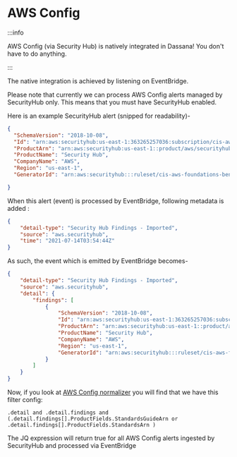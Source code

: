 # AWS Config

:::info

AWS Config (via Security Hub) is natively integrated in Dassana! You don't have to do anything.

:::

The native integration is achieved by listening on EventBridge.

Please note that currently we can process AWS Config alerts managed by SecurityHub only. This means that you must have SecurityHub enabled.

Here is an example SecurityHub alert (snipped for readability)-

```JSON
{
  "SchemaVersion": "2018-10-08",
  "Id": "arn:aws:securityhub:us-east-1:363265257036:subscription/cis-aws-foundations-benchmark/v/1.2.0/4.1/finding/4991510f-77f2-4c48-bbb9-f51697bffa3d",
  "ProductArn": "arn:aws:securityhub:us-east-1::product/aws/securityhub",
  "ProductName": "Security Hub",
  "CompanyName": "AWS",
  "Region": "us-east-1",
  "GeneratorId": "arn:aws:securityhub:::ruleset/cis-aws-foundations-benchmark/v/1.2.0/rule/4.1",

}
```

When this alert (event) is processed by EventBridge, following metadata is added :

```json
{
	"detail-type": "Security Hub Findings - Imported",
	"source": "aws.securityhub",
	"time": "2021-07-14T03:54:44Z"
}
```

As such, the event which is emitted by EventBridge becomes-

```json
{
	"detail-type": "Security Hub Findings - Imported",
	"source": "aws.securityhub",
	"detail": {
		"findings": [
			{
				"SchemaVersion": "2018-10-08",
				"Id": "arn:aws:securityhub:us-east-1:363265257036:subscription/cis-aws-foundations-benchmark/v/1.2.0/4.1/finding/4991510f-77f2-4c48-bbb9-f51697bffa3d",
				"ProductArn": "arn:aws:securityhub:us-east-1::product/aws/securityhub",
				"ProductName": "Security Hub",
				"CompanyName": "AWS",
				"Region": "us-east-1",
				"GeneratorId": "arn:aws:securityhub:::ruleset/cis-aws-foundations-benchmark/v/1.2.0/rule/4.1"
			}
		]
	}
}
```

Now, if you look at [AWS Config normalizer](https://github.com/dassana-io/dassana/blob/main/content/workflows/vendors/security-hub/aws-config.yaml) you will find that we have this filter config:

```
.detail and .detail.findings and (.detail.findings[].ProductFields.StandardsGuideArn or .detail.findings[].ProductFields.StandardsArn )
```

The JQ expression will return true for all AWS Config alerts ingested by SecurityHub and processed via EventBridge
